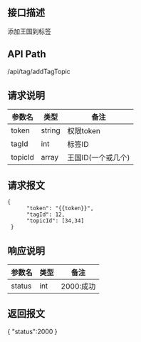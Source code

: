 ## 接口描述
添加王国到标签
## API Path
/api/tag/addTagTopic
## 请求说明
|参数名    |类型    |备注            |
|--------- |--------|----------------|
|token     |string  |权限token       |
|tagId     |int     |标签ID          |
|topicId   |array   |王国ID(一个或几个)  |

## 请求报文
    {
          "token": "{{token}}",
          "tagId": 12,
          "topicId": [34,34]
     }

## 响应说明
|参数名   |类型    |备注             |
|---------|--------|-----------------|
|status   |int     |2000:成功        |
## 返回报文
  {
    "status":2000 
  }
